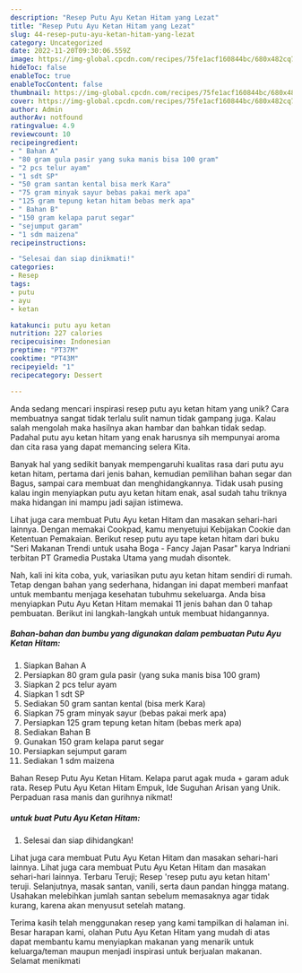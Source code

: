 ```yaml
---
description: "Resep Putu Ayu Ketan Hitam yang Lezat"
title: "Resep Putu Ayu Ketan Hitam yang Lezat"
slug: 44-resep-putu-ayu-ketan-hitam-yang-lezat
category: Uncategorized
date: 2022-11-20T09:30:06.559Z
image: https://img-global.cpcdn.com/recipes/75fe1acf160844bc/680x482cq70/putu-ayu-ketan-hitam-foto-resep-utama.jpg
hideToc: false
enableToc: true
enableTocContent: false
thumbnail: https://img-global.cpcdn.com/recipes/75fe1acf160844bc/680x482cq70/putu-ayu-ketan-hitam-foto-resep-utama.jpg
cover: https://img-global.cpcdn.com/recipes/75fe1acf160844bc/680x482cq70/putu-ayu-ketan-hitam-foto-resep-utama.jpg
author: Admin
authorAv: notfound
ratingvalue: 4.9
reviewcount: 10
recipeingredient:
- " Bahan A"
- "80 gram gula pasir yang suka manis bisa 100 gram"
- "2 pcs telur ayam"
- "1 sdt SP"
- "50 gram santan kental bisa merk Kara"
- "75 gram minyak sayur bebas pakai merk apa"
- "125 gram tepung ketan hitam bebas merk apa"
- " Bahan B"
- "150 gram kelapa parut segar"
- "sejumput garam"
- "1 sdm maizena"
recipeinstructions:

- "Selesai dan siap dinikmati!"
categories:
- Resep
tags:
- putu
- ayu
- ketan

katakunci: putu ayu ketan 
nutrition: 227 calories
recipecuisine: Indonesian
preptime: "PT37M"
cooktime: "PT43M"
recipeyield: "1"
recipecategory: Dessert

---
```





Anda sedang mencari inspirasi resep putu ayu ketan hitam yang unik? Cara membuatnya sangat tidak terlalu sulit namun tidak gampang juga. Kalau salah mengolah maka hasilnya akan hambar dan bahkan tidak sedap. Padahal putu ayu ketan hitam yang enak harusnya sih mempunyai aroma dan cita rasa yang dapat memancing selera Kita.





Banyak hal yang sedikit banyak mempengaruhi kualitas rasa dari putu ayu ketan hitam, pertama dari jenis bahan, kemudian pemilihan bahan segar dan Bagus, sampai cara membuat dan menghidangkannya. Tidak usah pusing kalau ingin menyiapkan putu ayu ketan hitam enak,      asal sudah tahu triknya maka hidangan ini mampu jadi sajian istimewa.














Lihat juga cara membuat Putu Ayu ketan Hitam dan masakan sehari-hari lainnya. Dengan memakai Cookpad, kamu menyetujui Kebijakan Cookie dan Ketentuan Pemakaian. Berikut resep putu ayu tape ketan hitam dari buku &#34;Seri Makanan Trendi untuk usaha Boga - Fancy Jajan Pasar&#34; karya Indriani terbitan PT Gramedia Pustaka Utama yang mudah disontek.






Nah, kali ini kita coba, yuk, variasikan putu ayu ketan hitam sendiri di rumah. Tetap dengan bahan yang sederhana, hidangan ini dapat memberi manfaat untuk membantu menjaga kesehatan tubuhmu sekeluarga. Anda bisa menyiapkan Putu Ayu Ketan Hitam memakai 11 jenis bahan dan 0 tahap pembuatan. Berikut ini langkah-langkah untuk membuat hidangannya.

<!--inarticleads1-->

##### Bahan-bahan dan bumbu yang digunakan dalam pembuatan Putu Ayu Ketan Hitam:

1. Siapkan  Bahan A
1. Persiapkan 80 gram gula pasir (yang suka manis bisa 100 gram)
1. Siapkan 2 pcs telur ayam
1. Siapkan 1 sdt SP
1. Sediakan 50 gram santan kental (bisa merk Kara)
1. Siapkan 75 gram minyak sayur (bebas pakai merk apa)
1. Persiapkan 125 gram tepung ketan hitam (bebas merk apa)
1. Sediakan  Bahan B
1. Gunakan 150 gram kelapa parut segar
1. Persiapkan sejumput garam
1. Sediakan 1 sdm maizena


Bahan Resep Putu Ayu Ketan Hitam. Kelapa parut agak muda + garam aduk rata. Resep Putu Ayu Ketan Hitam Empuk, Ide Suguhan Arisan yang Unik. Perpaduan rasa manis dan gurihnya nikmat! 

<!--inarticleads2-->

#####  untuk buat Putu Ayu Ketan Hitam:


1. Selesai dan siap dihidangkan!

Lihat juga cara membuat Putu Ayu Ketan Hitam dan masakan sehari-hari lainnya. Lihat juga cara membuat Putu Ayu Ketan Hitam dan masakan sehari-hari lainnya. Terbaru Teruji; Resep &#39;resep putu ayu ketan hitam&#39; teruji. Selanjutnya, masak santan, vanili, serta daun pandan hingga matang. Usahakan melebihkan jumlah santan sebelum memasaknya agar tidak kurang, karena akan menyusut setelah matang. 

Terima kasih telah menggunakan resep yang kami tampilkan di halaman ini. Besar harapan kami, olahan Putu Ayu Ketan Hitam yang mudah di atas dapat membantu kamu menyiapkan makanan yang menarik untuk keluarga/teman maupun menjadi inspirasi untuk berjualan makanan. Selamat menikmati
